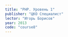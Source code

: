 ```yaml
---
title: "PHP. Уровень 1"
publisher: "ЦКО Специалист"
lector: "Игорь Борисов"
year: 2013
code: "course8"
---
```

